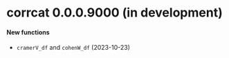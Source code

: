 # corrcat 0.0.0.9000 (in development)

#### New functions

* `cramerV_df` and `cohenW_df` (2023-10-23)

